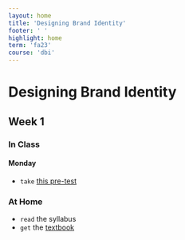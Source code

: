 ```yaml
---
layout: home
title: 'Designing Brand Identity'
footer: ' '
highlight: home
term: 'fa23'
course: 'dbi'
---
```


<h1 class="display-1">Designing Brand Identity</h1>

## Week 1

### In Class
#### Monday
* `take` [this pre-test](https://forms.gle/jA3CP9HdNAnhPZxQ9)


### At Home
* `read` the syllabus
* `get` the [textbook](https://a.co/d/b27IXZD)